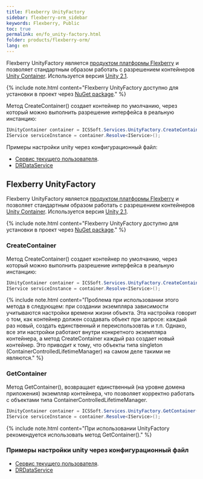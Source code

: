 ```yaml
---
title: Flexberry UnityFactory
sidebar: flexberry-orm_sidebar
keywords: Flexberry, Public
toc: true
permalink: en/fo_unity-factory.html
folder: products/flexberry-orm/
lang: en
---
```


Flexberry UnityFactory является [продуктом платформы Flexberry](fp_platform-structure.html) и позволяет стандартным образом работать с разрешением контейнеров [Unity Container](https://msdn.microsoft.com/en-us/library/ff647202.aspx). Используется версия [Unity 2.1](https://msdn.microsoft.com/en-us/library/hh237493.aspx).

{% include note.html content="Flexberry UnityFactory доступно для установки в проект через [NuGet package](https://www.nuget.org/packages/NewPlatform.Flexberry.UnityFactory)." %}

Метод CreateContainer() создает контейнер по умолчанию, через который можно выполнить разрешение интерфейса в реальную инстанцию:

```csharp
IUnityContainer container = ICSSoft.Services.UnityFactory.CreateContainer();
IService serviceInstance = container.Resolve<IService>();
```

Примеры настройки unity через конфигурационный файл:

* [Сервис текущего пользователя](fo_current-user-service.html).
* [DRDataService](fo_dr-data-service.html)

## Flexberry UnityFactory
Flexberry UnityFactory является [продуктом платформы Flexberry](fp_platform-structure.html) и позволяет стандартным образом работать с разрешением контейнеров [Unity Container](https://msdn.microsoft.com/en-us/library/ff647202.aspx). Используется версия [Unity 2.1](https://msdn.microsoft.com/en-us/library/hh237493.aspx).

{% include note.html content="Flexberry UnityFactory доступно для установки в проект через [NuGet package](https://www.nuget.org/packages/NewPlatform.Flexberry.UnityFactory)." %}

### CreateContainer

Метод CreateContainer() создает контейнер по умолчанию, через который можно выполнить разрешение интерфейса в реальную инстанцию:

``` csharp
IUnityContainer container = ICSSoft.Services.UnityFactory.CreateContainer();
IService serviceInstance = container.Resolve<IService>();
```
{% include note.html content="Проблема при использовании этого метода в следующем: при создании экземпляра зависимости учитываются настройки времени жизни объекта. Эта настройка говорит о том, как контейнер должен создавать объект при запросе: каждый раз новый, создать единственный и переиспользовтаь и т.п. Однако, все эти настройки работают внутри конкретного экземпляра контейнера, а метод CreateContainer каждый раз создает новый контейнер. Это приводит к тому, что объекты типа singleton (ContainerControlledLifetimeManager) на самом деле такими не являются." %}

### GetContainer

Метод GetContainer(), возвращает единственный (на уровне домена приложения) экземпляр контейнера, что позволяет корректно работать с объектами типа ContainerControlledLifetimeManager.

``` csharp
IUnityContainer container = ICSSoft.Services.UnityFactory.GetContainer();
IService serviceInstance = container.Resolve<IService>();
```

{% include note.html content="При использовании UnityFactory рекомендуется использовать метод GetContainer()." %}

### Примеры настройки unity через конфигурационный файл

* [Сервис текущего пользователя](fo_current-user-service.html).
* [DRDataService](fo_dr-data-service.html)